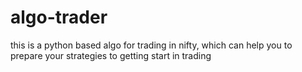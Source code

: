 # algo-trader
this is a python based algo for trading in nifty, which can help you to prepare your strategies to getting start in trading
